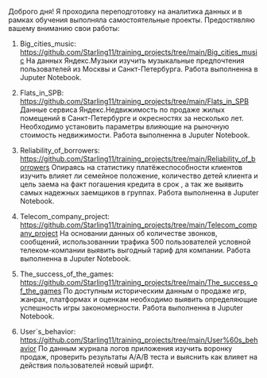 Доброго дня!
Я проходила переподготовку на аналитика данных и в рамках обучения выполняла самостоятельные проекты. 
Предостявляю вашему вниманию свои работы:

1. Big_cities_music: https://github.com/Starling11/training_projects/tree/main/Big_cities_music 
На данных Яндекс.Музыки изучить музыкальные предпочтения пользователей из Москвы и Санкт-Петербурга. Работа выполненна в Juputer Notebook.
 
2. Flats_in_SPB: https://github.com/Starling11/training_projects/tree/main/Flats_in_SPB
Данные сервиса Яндекс.Недвижимость по продаже жилых помещений в Санкт-Петербурге и окресностях за несколько лет. Необходимо установить параметры влияющие на рыночную стоимость недвижимости. Работа выполненна в Juputer Notebook.  

3. Reliability_of_borrowers: https://github.com/Starling11/training_projects/tree/main/Reliability_of_borrowers
Опираясь на статистику платёжеспособности клиентов изучить влияет ли семейное положение, количество детей клиента и цель заема на факт погашения кредита в срок , а так же выявить самых надежных заемщиков в группах. Работа выполненна в Juputer Notebook.

4. Telecom_company_project: https://github.com/Starling11/training_projects/tree/main/Telecom_company_project
На основании данных об количестве звонков, сообщений, использованнии трафика 500 пользователей условной телеком-компании выявить выгодный тариф для компании. Работа выполненна в Juputer Notebook.

5. The_success_of_the_games: https://github.com/Starling11/training_projects/tree/main/The_success_of_the_games
По доступным историческим данным о продаже игр, жанрах, платформах и оценкам необходимо выявить определяющие успешность игры закономерности. Работа выполненна в Juputer Notebook.

6. User`s_behavior: https://github.com/Starling11/training_projects/tree/main/User%60s_behavior
По данным журнала логов приложения изучить воронку продаж, проверить результаты А/А/В теста и выяснить как влияет на действия пользователей новый шрифт.
